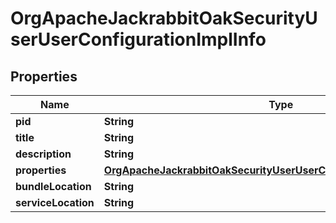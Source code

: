 

# OrgApacheJackrabbitOakSecurityUserUserConfigurationImplInfo

## Properties

Name | Type | Description | Notes
------------ | ------------- | ------------- | -------------
**pid** | **String** |  |  [optional]
**title** | **String** |  |  [optional]
**description** | **String** |  |  [optional]
**properties** | [**OrgApacheJackrabbitOakSecurityUserUserConfigurationImplProperties**](OrgApacheJackrabbitOakSecurityUserUserConfigurationImplProperties.md) |  |  [optional]
**bundleLocation** | **String** |  |  [optional]
**serviceLocation** | **String** |  |  [optional]



